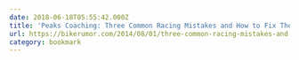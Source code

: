 ```yaml
---
date: 2018-06-18T05:55:42.000Z
title: 'Peaks Coaching: Three Common Racing Mistakes and How to Fix Them'
url: https://bikerumor.com/2014/08/01/three-common-racing-mistakes-and-how-to-fix-them/
category: bookmark
---
```

